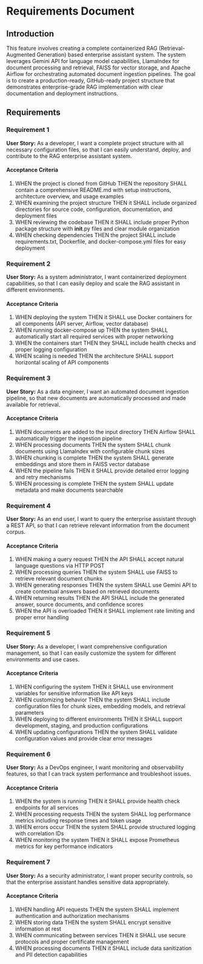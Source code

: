 # Requirements Document

## Introduction

This feature involves creating a complete containerized RAG (Retrieval-Augmented Generation) based enterprise assistant system. The system leverages Gemini API for language model capabilities, LlamaIndex for document processing and retrieval, FAISS for vector storage, and Apache Airflow for orchestrating automated document ingestion pipelines. The goal is to create a production-ready, GitHub-ready project structure that demonstrates enterprise-grade RAG implementation with clear documentation and deployment instructions.

## Requirements

### Requirement 1

**User Story:** As a developer, I want a complete project structure with all necessary configuration files, so that I can easily understand, deploy, and contribute to the RAG enterprise assistant system.

#### Acceptance Criteria

1. WHEN the project is cloned from GitHub THEN the repository SHALL contain a comprehensive README.md with setup instructions, architecture overview, and usage examples
2. WHEN examining the project structure THEN it SHALL include organized directories for source code, configuration, documentation, and deployment files
3. WHEN reviewing the codebase THEN it SHALL include proper Python package structure with __init__.py files and clear module organization
4. WHEN checking dependencies THEN the project SHALL include requirements.txt, Dockerfile, and docker-compose.yml files for easy deployment

### Requirement 2

**User Story:** As a system administrator, I want containerized deployment capabilities, so that I can easily deploy and scale the RAG assistant in different environments.

#### Acceptance Criteria

1. WHEN deploying the system THEN it SHALL use Docker containers for all components (API server, Airflow, vector database)
2. WHEN running docker-compose up THEN the system SHALL automatically start all required services with proper networking
3. WHEN the containers start THEN they SHALL include health checks and proper logging configuration
4. WHEN scaling is needed THEN the architecture SHALL support horizontal scaling of API components

### Requirement 3

**User Story:** As a data engineer, I want an automated document ingestion pipeline, so that new documents are automatically processed and made available for retrieval.

#### Acceptance Criteria

1. WHEN documents are added to the input directory THEN Airflow SHALL automatically trigger the ingestion pipeline
2. WHEN processing documents THEN the system SHALL chunk documents using LlamaIndex with configurable chunk sizes
3. WHEN chunking is complete THEN the system SHALL generate embeddings and store them in FAISS vector database
4. WHEN the pipeline fails THEN it SHALL provide detailed error logging and retry mechanisms
5. WHEN processing is complete THEN the system SHALL update metadata and make documents searchable

### Requirement 4

**User Story:** As an end user, I want to query the enterprise assistant through a REST API, so that I can retrieve relevant information from the document corpus.

#### Acceptance Criteria

1. WHEN making a query request THEN the API SHALL accept natural language questions via HTTP POST
2. WHEN processing queries THEN the system SHALL use FAISS to retrieve relevant document chunks
3. WHEN generating responses THEN the system SHALL use Gemini API to create contextual answers based on retrieved documents
4. WHEN returning results THEN the API SHALL include the generated answer, source documents, and confidence scores
5. WHEN the API is overloaded THEN it SHALL implement rate limiting and proper error handling

### Requirement 5

**User Story:** As a developer, I want comprehensive configuration management, so that I can easily customize the system for different environments and use cases.

#### Acceptance Criteria

1. WHEN configuring the system THEN it SHALL use environment variables for sensitive information like API keys
2. WHEN customizing behavior THEN the system SHALL include configuration files for chunk sizes, embedding models, and retrieval parameters
3. WHEN deploying to different environments THEN it SHALL support development, staging, and production configurations
4. WHEN updating configurations THEN the system SHALL validate configuration values and provide clear error messages

### Requirement 6

**User Story:** As a DevOps engineer, I want monitoring and observability features, so that I can track system performance and troubleshoot issues.

#### Acceptance Criteria

1. WHEN the system is running THEN it SHALL provide health check endpoints for all services
2. WHEN processing requests THEN the system SHALL log performance metrics including response times and token usage
3. WHEN errors occur THEN the system SHALL provide structured logging with correlation IDs
4. WHEN monitoring the system THEN it SHALL expose Prometheus metrics for key performance indicators

### Requirement 7

**User Story:** As a security administrator, I want proper security controls, so that the enterprise assistant handles sensitive data appropriately.

#### Acceptance Criteria

1. WHEN handling API requests THEN the system SHALL implement authentication and authorization mechanisms
2. WHEN storing data THEN the system SHALL encrypt sensitive information at rest
3. WHEN communicating between services THEN it SHALL use secure protocols and proper certificate management
4. WHEN processing documents THEN it SHALL include data sanitization and PII detection capabilities